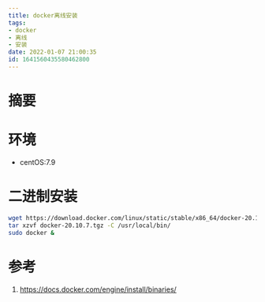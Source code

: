 ```yaml
---
title: docker离线安装
tags: 
- docker
- 离线
- 安装
date: 2022-01-07 21:00:35
id: 1641560435580462800
---
```

# 摘要



# 环境

- centOS:7.9



# 二进制安装

```sh
wget https://download.docker.com/linux/static/stable/x86_64/docker-20.10.7.tgz
tar xzvf docker-20.10.7.tgz -C /usr/local/bin/
sudo docker &
```

# 参考

1. https://docs.docker.com/engine/install/binaries/

